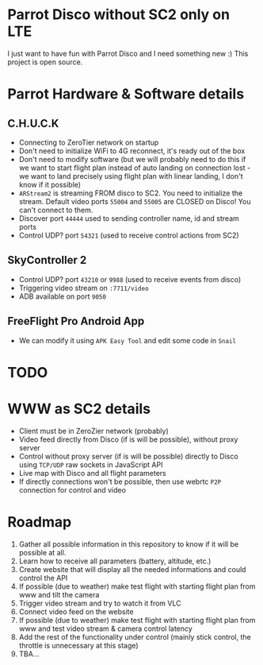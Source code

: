 # Parrot Disco without SC2 only on LTE

I just want to have fun with Parrot Disco and I need something new :) This project is open source.

# Parrot Hardware & Software details

## C.H.U.C.K

-   Connecting to ZeroTier network on startup
-   Don't need to initialize WiFi to 4G reconnect, it's ready out of the box
-   Don't need to modify software (but we will probably need to do this if we want to start flight plan instead of auto landing on connection lost - we want to land precisely using flight plan with linear landing, I don't know if it possible)
-   `ARStream2` is streaming FROM disco to SC2. You need to initialize the stream. Default video ports `55004` and `55005` are CLOSED on Disco! You can't connect to them.
-   Discover port `44444` used to sending controller name, id and stream ports
-   Control UDP? port `54321` (used to receive control actions from SC2)

## SkyController 2

-   Control UDP? port `43210` or `9988` (used to receive events from disco)
-   Triggering video stream on `:7711/video`
-   ADB available on port `9050`

## FreeFlight Pro Android App

-   We can modify it using `APK Easy Tool` and edit some code in `Snail`

# TODO

# WWW as SC2 details

-   Client must be in ZeroZier network (probably)
-   Video feed directly from Disco (if is will be possible), without proxy server
-   Control without proxy server (if is will be possible) directly to Disco using `TCP/UDP` raw sockets in JavaScript API
-   Live map with Disco and all flight parameters
-   If directly connections won't be possible, then use webrtc `P2P` connection for control and video

# Roadmap

1. Gather all possible information in this repository to know if it will be possible at all.
2. Learn how to receive all parameters (battery, altitude, etc.)
3. Create website that will display all the needed informations and could control the API
4. If possible (due to weather) make test flight with starting flight plan from www and tilt the camera
5. Trigger video stream and try to watch it from VLC
6. Connect video feed on the website
7. If possible (due to weather) make test flight with starting flight plan from www and test video stream & camera control latency
8. Add the rest of the functionality under control (mainly stick control, the throttle is unnecessary at this stage)
9. TBA...
